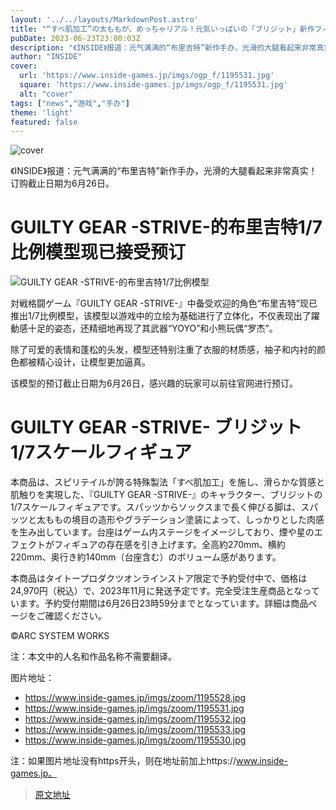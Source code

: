 ```yaml
---
layout: '../../layouts/MarkdownPost.astro'
title: "“すべ肌加工”の太ももが、めっちゃリアル！元気いっぱいの「ブリジット」新作フィギュア、6月26日の受注締め切り迫る"
pubDate: 2023-06-23T23:00:03Z
description: "《INSIDE》报道：元气满满的“布里吉特”新作手办，光滑的大腿看起来非常真实！订购截止日期为6月26日。"
author: "INSIDE"
cover:
  url: 'https://www.inside-games.jp/imgs/ogp_f/1195531.jpg'
  square: 'https://www.inside-games.jp/imgs/ogp_f/1195531.jpg'
  alt: "cover"
tags: ["news","游戏","手办"]
theme: 'light'
featured: false
---
```

![cover](https://www.inside-games.jp/imgs/ogp_f/1195531.jpg) 

《INSIDE》报道：元气满满的“布里吉特”新作手办，光滑的大腿看起来非常真实！订购截止日期为6月26日。

# GUILTY GEAR -STRIVE-的布里吉特1/7比例模型现已接受预订

![GUILTY GEAR -STRIVE-的布里吉特1/7比例模型](https://www.inside-games.jp/imgs/zoom/1195529.jpg)

対戦格闘ゲーム『GUILTY GEAR -STRIVE-』中备受欢迎的角色“布里吉特”现已推出1/7比例模型，该模型以游戏中的立绘为基础进行了立体化，不仅表现出了躍動感十足的姿态，还精细地再现了其武器“YOYO”和小熊玩偶“罗杰”。

除了可爱的表情和蓬松的头发，模型还特别注重了衣服的材质感，袖子和内衬的颜色都被精心设计，让模型更加逼真。

该模型的预订截止日期为6月26日，感兴趣的玩家可以前往官网进行预订。
# GUILTY GEAR -STRIVE- ブリジット 1/7スケールフィギュア

本商品は、スピリテイルが誇る特殊製法「すべ肌加工」を施し、滑らかな質感と肌触りを実現した、『GUILTY GEAR -STRIVE-』のキャラクター、ブリジットの1/7スケールフィギュアです。スパッツからソックスまで長く伸びる脚は、スパッツと太ももの境目の造形やグラデーション塗装によって、しっかりとした肉感を生み出しています。台座はゲーム内ステージをイメージしており、煙や星のエフェクトがフィギュアの存在感を引き上げます。全高約270mm、横約220mm、奥行き約140mm（台座含む）のボリューム感があります。

本商品はタイトープロダクツオンラインストア限定で予約受付中で、価格は24,970円（税込）で、2023年11月に発送予定です。完全受注生産商品となっています。予約受付期間は6月26日23時59分までとなっています。詳細は商品ページをご確認ください。

©ARC SYSTEM WORKS

注：本文中的人名和作品名称不需要翻译。

图片地址：

- https://www.inside-games.jp/imgs/zoom/1195528.jpg
- https://www.inside-games.jp/imgs/zoom/1195531.jpg
- https://www.inside-games.jp/imgs/zoom/1195532.jpg
- https://www.inside-games.jp/imgs/zoom/1195533.jpg
- https://www.inside-games.jp/imgs/zoom/1195530.jpg

注：如果图片地址没有https开头，则在地址前加上https://www.inside-games.jp。

>[原文地址](https://www.inside-games.jp/article/2023/06/24/146792.html)  